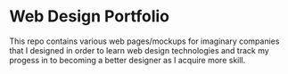 # Web Design Portfolio
This repo contains various web pages/mockups for imaginary companies that I designed in order to learn web design technologies and track my progess in to becoming a better designer as I acquire more skill.  


